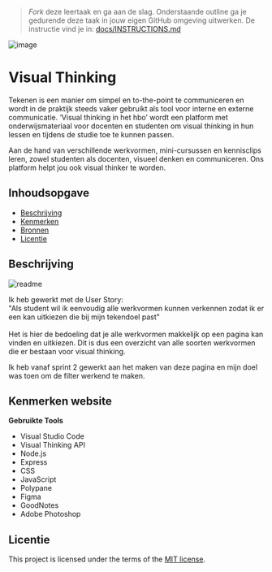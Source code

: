 > _Fork_ deze leertaak en ga aan de slag. Onderstaande outline ga je gedurende deze taak in jouw eigen GitHub omgeving uitwerken. De instructie vind je in: [docs/INSTRUCTIONS.md](docs/INSTRUCTIONS.md)

![image](https://user-images.githubusercontent.com/1061632/191292733-fe7516d2-aaf9-4fc6-bbed-14fbd9d26dd5.png)

# Visual Thinking
Tekenen is een manier om simpel en to-the-point te communiceren en wordt in de praktijk steeds vaker gebruikt als tool voor interne en externe communicatie. ‘Visual thinking in het hbo’ wordt een platform met onderwijsmateriaal voor docenten en studenten om visual thinking in hun lessen en tijdens de studie toe te kunnen passen.

Aan de hand van verschillende werkvormen, mini-cursussen en kennisclips leren, zowel studenten als docenten, visueel denken en communiceren. Ons platform helpt jou ook visual thinker te worden.

## Inhoudsopgave
  * [Beschrijving](#beschrijving)
  * [Kenmerken](#kenmerken)
  * [Bronnen](#bronnen)
  * [Licentie](#licentie)

## Beschrijving

![readme](https://user-images.githubusercontent.com/106411511/227812045-65bf2cdd-d4ec-4706-a848-cc0dc18f7685.jpg)


Ik heb gewerkt met de User Story:
<br>
"Als student wil ik eenvoudig alle werkvormen kunnen verkennen zodat ik er een kan uitkiezen die bij mijn tekendoel past"
<br>
<br>
Het is hier de bedoeling dat je alle werkvormen makkelijk op een pagina kan vinden en uitkiezen. Dit is dus een overzicht van alle soorten werkvormen die er bestaan voor visual thinking. 

Ik heb vanaf sprint 2 gewerkt aan het maken van deze pagina en mijn doel was toen om de filter werkend te maken. 

## Kenmerken website

<b>Gebruikte Tools</b>
<ul>
<li>Visual Studio Code</li>
<li>Visual Thinking API</li>
<li>Node.js</li>
<li>Express</li>
<li>CSS</li>
<li>JavaScript</li>
<li>Polypane</li>
<li>Figma</li>
<li>GoodNotes</li>
<li>Adobe Photoshop</li>
</ul>

## Licentie

This project is licensed under the terms of the [MIT license](./LICENSE).
